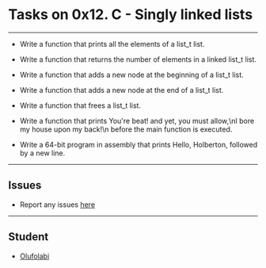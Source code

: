 # Tasks on  0x12. C - Singly linked lists

---

+ Write a function that prints all the elements of a list_t list.

+ Write a function that returns the number of elements in a linked list_t list.

+ Write a function that adds a new node at the beginning of a list_t list.

+ Write a function that adds a new node at the end of a list_t list.

+ Write a function that frees a list_t list.

+ Write a function that prints You're beat! and yet, you must allow,\nI bore my house upon my back!\n before the main function is executed.

+ Write a 64-bit program in assembly that prints Hello, Holberton, followed by a new line.

---

## Issues

+ Report any issues [here](https://github.com/oolufolabii/alx-low_level_programming/issues)

---

## Student

+ [Olufolabi](github.com/oolufolabii/)
